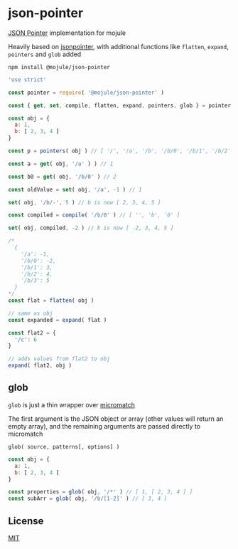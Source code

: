 # json-pointer

[JSON Pointer](http://tools.ietf.org/html/draft-ietf-appsawg-json-pointer-08)
implementation for mojule

Heavily based on [jsonpointer](https://github.com/janl/node-jsonpointer), with
additional functions like `flatten`, `expand`, `pointers` and `glob` added

`npm install @mojule/json-pointer`

```javascript
'use strict'

const pointer = require( '@mojule/json-pointer' )

const { get, set, compile, flatten, expand, pointers, glob } = pointer

const obj = {
  a: 1,
  b: [ 2, 3, 4 ]
}

const p = pointers( obj ) // [ '/', '/a', '/b', '/b/0', '/b/1', '/b/2' ]

const a = get( obj, '/a' ) ) // 1

const b0 = get( obj, '/b/0' ) // 2

const oldValue = set( obj, '/a', -1 ) // 1

set( obj, '/b/-', 5 ) // b is now [ 2, 3, 4, 5 ]

const compiled = compile( '/b/0' ) // [ '', 'b', '0' ]

set( obj, compiled, -2 ) // b is now [ -2, 3, 4, 5 ]

/*
  {
    '/a': -1,
    '/b/0': -2,
    '/b/1': 3,
    '/b/2': 4,
    '/b/3': 5
  }
*/
const flat = flatten( obj )

// same as obj
const expanded = expand( flat )

const flat2 = {
  '/c': 6
}

// adds values from flat2 to obj
expand( flat2, obj )
```

## glob

`glob` is just a thin wrapper over [micromatch](https://github.com/micromatch/micromatch)

The first argument is the JSON object or array (other values will return an
empty array), and the remaining arguments are passed directly to micromatch

```
glob( source, patterns[, options] )
```

```javascript
const obj = {
  a: 1,
  b: [ 2, 3, 4 ]
}

const properties = glob( obj, '/*' ) // [ 1, [ 2, 3, 4 ] ]
const subArr = glob( obj, '/b/[1-2]' ) // [ 3, 4 ]
```

## License

[MIT](https://github.com/mojule/mojule/blob/master/LICENSE)
